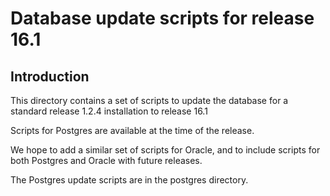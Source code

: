 Database update scripts for release 16.1
========================================

Introduction
------------

This directory contains a set of scripts to update the database for a
standard release 1.2.4 installation to release 16.1

Scripts for Postgres are available at the time of the release.

We hope to add a similar set of scripts for Oracle, and to include
scripts for both Postgres and Oracle with future releases.

The Postgres update scripts are in the postgres directory.
